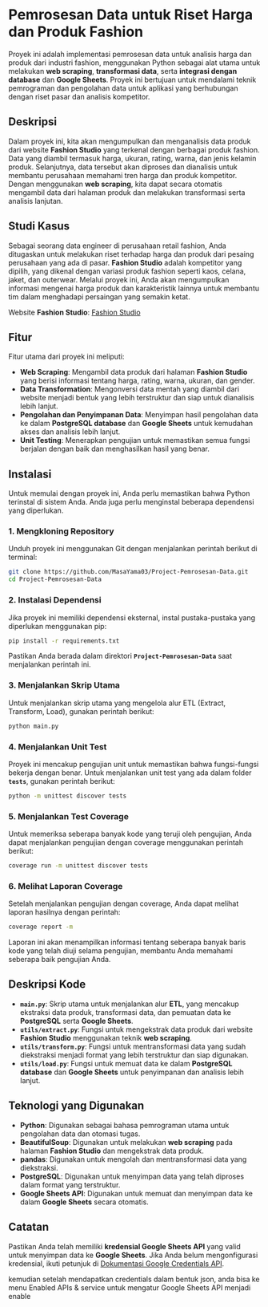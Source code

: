 
# Pemrosesan Data untuk Riset Harga dan Produk Fashion

Proyek ini adalah implementasi pemrosesan data untuk analisis harga dan produk dari industri fashion, menggunakan Python sebagai alat utama untuk melakukan **web scraping**, **transformasi data**, serta **integrasi dengan database** dan **Google Sheets**. Proyek ini bertujuan untuk mendalami teknik pemrograman dan pengolahan data untuk aplikasi yang berhubungan dengan riset pasar dan analisis kompetitor.

## Deskripsi

Dalam proyek ini, kita akan mengumpulkan dan menganalisis data produk dari website **Fashion Studio** yang terkenal dengan berbagai produk fashion. Data yang diambil termasuk harga, ukuran, rating, warna, dan jenis kelamin produk. Selanjutnya, data tersebut akan diproses dan dianalisis untuk membantu perusahaan memahami tren harga dan produk kompetitor. Dengan menggunakan **web scraping**, kita dapat secara otomatis mengambil data dari halaman produk dan melakukan transformasi serta analisis lanjutan.

## Studi Kasus

Sebagai seorang data engineer di perusahaan retail fashion, Anda ditugaskan untuk melakukan riset terhadap harga dan produk dari pesaing perusahaan yang ada di pasar. **Fashion Studio** adalah kompetitor yang dipilih, yang dikenal dengan variasi produk fashion seperti kaos, celana, jaket, dan outerwear. Melalui proyek ini, Anda akan mengumpulkan informasi mengenai harga produk dan karakteristik lainnya untuk membantu tim dalam menghadapi persaingan yang semakin ketat.

Website **Fashion Studio**: [Fashion Studio](https://fashion-studio.dicoding.dev/)

## Fitur

Fitur utama dari proyek ini meliputi:

- **Web Scraping**: Mengambil data produk dari halaman **Fashion Studio** yang berisi informasi tentang harga, rating, warna, ukuran, dan gender.
- **Data Transformation**: Mengonversi data mentah yang diambil dari website menjadi bentuk yang lebih terstruktur dan siap untuk dianalisis lebih lanjut.
- **Pengolahan dan Penyimpanan Data**: Menyimpan hasil pengolahan data ke dalam **PostgreSQL database** dan **Google Sheets** untuk kemudahan akses dan analisis lebih lanjut.
- **Unit Testing**: Menerapkan pengujian untuk memastikan semua fungsi berjalan dengan baik dan menghasilkan hasil yang benar.

## Instalasi

Untuk memulai dengan proyek ini, Anda perlu memastikan bahwa Python terinstal di sistem Anda. Anda juga perlu menginstal beberapa dependensi yang diperlukan.

### 1. Mengkloning Repository

Unduh proyek ini menggunakan Git dengan menjalankan perintah berikut di terminal:

```bash
git clone https://github.com/MasaYama03/Project-Pemrosesan-Data.git
cd Project-Pemrosesan-Data
```

### 2. Instalasi Dependensi

Jika proyek ini memiliki dependensi eksternal, instal pustaka-pustaka yang diperlukan menggunakan pip:

```bash
pip install -r requirements.txt
```

Pastikan Anda berada dalam direktori **`Project-Pemrosesan-Data`** saat menjalankan perintah ini.

### 3. Menjalankan Skrip Utama

Untuk menjalankan skrip utama yang mengelola alur ETL (Extract, Transform, Load), gunakan perintah berikut:

```bash
python main.py
```

### 4. Menjalankan Unit Test

Proyek ini mencakup pengujian unit untuk memastikan bahwa fungsi-fungsi bekerja dengan benar. Untuk menjalankan unit test yang ada dalam folder **`tests`**, gunakan perintah berikut:

```bash
python -m unittest discover tests
```

### 5. Menjalankan Test Coverage

Untuk memeriksa seberapa banyak kode yang teruji oleh pengujian, Anda dapat menjalankan pengujian dengan coverage menggunakan perintah berikut:

```bash
coverage run -m unittest discover tests
```

### 6. Melihat Laporan Coverage

Setelah menjalankan pengujian dengan coverage, Anda dapat melihat laporan hasilnya dengan perintah:

```bash
coverage report -m
```

Laporan ini akan menampilkan informasi tentang seberapa banyak baris kode yang telah diuji selama pengujian, membantu Anda memahami seberapa baik pengujian Anda.

## Deskripsi Kode

- **`main.py`**: Skrip utama untuk menjalankan alur **ETL**, yang mencakup ekstraksi data produk, transformasi data, dan pemuatan data ke **PostgreSQL** serta **Google Sheets**.
- **`utils/extract.py`**: Fungsi untuk mengekstrak data produk dari website **Fashion Studio** menggunakan teknik **web scraping**.
- **`utils/transform.py`**: Fungsi untuk mentransformasi data yang sudah diekstraksi menjadi format yang lebih terstruktur dan siap digunakan.
- **`utils/load.py`**: Fungsi untuk memuat data ke dalam **PostgreSQL database** dan **Google Sheets** untuk penyimpanan dan analisis lebih lanjut.

## Teknologi yang Digunakan

- **Python**: Digunakan sebagai bahasa pemrograman utama untuk pengolahan data dan otomasi tugas.
- **BeautifulSoup**: Digunakan untuk melakukan **web scraping** pada halaman **Fashion Studio** dan mengekstrak data produk.
- **pandas**: Digunakan untuk mengolah dan mentransformasi data yang diekstraksi.
- **PostgreSQL**: Digunakan untuk menyimpan data yang telah diproses dalam format yang terstruktur.
- **Google Sheets API**: Digunakan untuk memuat dan menyimpan data ke dalam **Google Sheets** secara otomatis.

## Catatan

Pastikan Anda telah memiliki **kredensial Google Sheets API** yang valid untuk menyimpan data ke **Google Sheets**. Jika Anda belum mengonfigurasi kredensial, ikuti petunjuk di [Dokumentasi Google Credentials API](https://developers.google.com/workspace/guides/create-credentials).

kemudian setelah mendapatkan credentials dalam bentuk json, anda bisa ke menu Enabled APIs & service untuk mengatur Google Sheets API menjadi enable